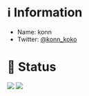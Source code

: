 # ℹ️ Information

* Name: konn
* Twitter: [@konn_koko](#https://twitter.com/konn_koko)

# 📄 Status

![](http://github-profile-summary-cards.vercel.app/api/cards/profile-details?username=konn-konn&theme=github_dark)
![](http://github-profile-summary-cards.vercel.app/api/cards/most-commit-language?username=konn-konn&theme=github_dark)
